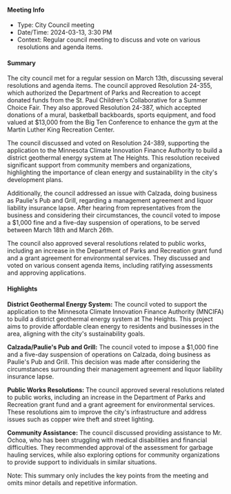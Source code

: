---
---

#### Meeting Info
* Type: City Council meeting
* Date/Time: 2024-03-13, 3:30 PM
* Context: Regular council meeting to discuss and vote on various resolutions and agenda items.

#### Summary
The city council met for a regular session on March 13th, discussing several resolutions and agenda items. The council approved Resolution 24-355, which authorized the Department of Parks and Recreation to accept donated funds from the St. Paul Children's Collaborative for a Summer Choice Fair. They also approved Resolution 24-387, which accepted donations of a mural, basketball backboards, sports equipment, and food valued at $13,000 from the Big Ten Conference to enhance the gym at the Martin Luther King Recreation Center.

The council discussed and voted on Resolution 24-389, supporting the application to the Minnesota Climate Innovation Finance Authority to build a district geothermal energy system at The Heights. This resolution received significant support from community members and organizations, highlighting the importance of clean energy and sustainability in the city's development plans.

Additionally, the council addressed an issue with Calzada, doing business as Paulie's Pub and Grill, regarding a management agreement and liquor liability insurance lapse. After hearing from representatives from the business and considering their circumstances, the council voted to impose a $1,000 fine and a five-day suspension of operations, to be served between March 18th and March 26th.

The council also approved several resolutions related to public works, including an increase in the Department of Parks and Recreation grant fund and a grant agreement for environmental services. They discussed and voted on various consent agenda items, including ratifying assessments and approving applications.

#### Highlights

**District Geothermal Energy System:** The council voted to support the application to the Minnesota Climate Innovation Finance Authority (MNCIFA) to build a district geothermal energy system at The Heights. This project aims to provide affordable clean energy to residents and businesses in the area, aligning with the city's sustainability goals.

**Calzada/Paulie's Pub and Grill:** The council voted to impose a $1,000 fine and a five-day suspension of operations on Calzada, doing business as Paulie's Pub and Grill. This decision was made after considering the circumstances surrounding their management agreement and liquor liability insurance lapse.

**Public Works Resolutions:** The council approved several resolutions related to public works, including an increase in the Department of Parks and Recreation grant fund and a grant agreement for environmental services. These resolutions aim to improve the city's infrastructure and address issues such as copper wire theft and street lighting.

**Community Assistance:** The council discussed providing assistance to Mr. Ochoa, who has been struggling with medical disabilities and financial difficulties. They recommended approval of the assessment for garbage hauling services, while also exploring options for community organizations to provide support to individuals in similar situations.

Note: This summary only includes the key points from the meeting and omits minor details and repetitive information.

